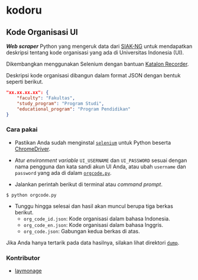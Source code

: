 # kodoru

## Kode Organisasi UI

***Web scraper*** Python yang mengeruk data dari [SIAK-NG][siak-ng]
untuk mendapatkan deskripsi tentang kode organisasi yang ada di
Universitas Indonesia (UI).

Dikembangkan menggunakan Selenium dengan bantuan [Katalon Recorder][katalon].

Deskripsi kode organisasi dibangun dalam format JSON dengan bentuk
seperti berikut.

```json
"xx.xx.xx.xx": {
    "faculty": "Fakultas",
    "study_program": "Program Studi",
    "educational_program": "Program Pendidikan"
}
```

### Cara pakai

- Pastikan Anda sudah menginstal [`selenium`][selenium] untuk Python
  beserta [ChromeDriver][chromedriver].
- Atur *environment variable* `UI_USERNAME` dan `UI_PASSWORD` sesuai
  dengan nama pengguna dan kata sandi akun UI Anda, atau ubah
  `username` dan `password` yang ada di dalam [`orgcode.py`][orgcode].

- Jalankan perintah berikut di terminal atau *command prompt*.

```shell
$ python orgcode.py
```

- Tunggu hingga selesai dan hasil akan muncul berupa tiga berkas berikut.
    - `org_code_id.json`: Kode organisasi dalam bahasa Indonesia.
    - `org_code_en.json`: Kode organisasi dalam bahasa Inggris.
    - `org_code.json`: Gabungan kedua berkas di atas.

Jika Anda hanya tertarik pada data hasilnya, silakan lihat direktori
[`dump`][dump].

### Kontributor

- [laymonage][laymonage]

[siak-ng]: https://academic.ui.ac.id
[katalon]: https://chrome.google.com/webstore/detail/katalon-recorder-selenium/ljdobmomdgdljniojadhoplhkpialdid
[selenium]: https://pypi.org/project/selenium
[chromedriver]: http://chromedriver.chromium.org
[orgcode]: orgcode.py#L44
[dump]: dump/
[laymonage]: https://github.com/laymonage
